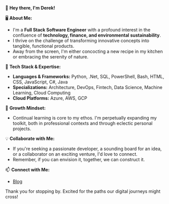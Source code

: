 
👋 **Hey there, I'm Derek!**

🖥️ **About Me:**
- I'm a **Full Stack Software Engineer** with a profound interest in the confluence of **technology, finance, and environmental sustainability**.
- I thrive on the challenge of transforming innovative concepts into tangible, functional products.
- Away from the screen, I'm either concocting a new recipe in my kitchen or embracing the serenity of nature.

🚀 **Tech Stack & Expertise:**
- **Languages & Frameworks:** Python, .Net, SQL, PowerShell, Bash, HTML, CSS, JavaScript, C#, Java
- **Specializations:** Architecture, DevOps, Fintech, Data Science, Machine Learning, Cloud Computing
- **Cloud Platforms:** Azure, AWS, GCP

🌱 **Growth Mindset:**
- Continual learning is core to my ethos. I'm perpetually expanding my toolkit, both in professional contexts and through eclectic personal projects.

💡 **Collaborate with Me:**
- If you're seeking a passionate developer, a sounding board for an idea, or a collaborator on an exciting venture, I'd love to connect.
- Remember, if you can envision it, together, we can construct it.

📫 **Connect with Me:**
- [Blog](https://dereklarmstrong.com)

Thank you for stopping by. Excited for the paths our digital journeys might cross!
